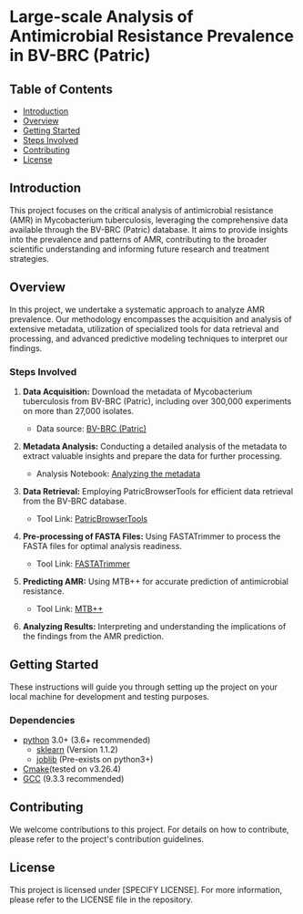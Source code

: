 # Large-scale Analysis of Antimicrobial Resistance Prevalence in BV-BRC (Patric)

## Table of Contents
- [Introduction](#introduction)
- [Overview](#overview)
- [Getting Started](#getting-started)
- [Steps Involved](#steps-involved)
- [Contributing](#contributing)
- [License](#license)

## Introduction
This project focuses on the critical analysis of antimicrobial resistance (AMR) in Mycobacterium tuberculosis, leveraging the comprehensive data available through the BV-BRC (Patric) database. It aims to provide insights into the prevalence and patterns of AMR, contributing to the broader scientific understanding and informing future research and treatment strategies.

## Overview
In this project, we undertake a systematic approach to analyze AMR prevalence. Our methodology encompasses the acquisition and analysis of extensive metadata, utilization of specialized tools for data retrieval and processing, and advanced predictive modeling techniques to interpret our findings.

### Steps Involved

1. **Data Acquisition:** Download the metadata of Mycobacterium tuberculosis from BV-BRC (Patric), including over 300,000 experiments on more than 27,000 isolates.
    - Data source: [BV-BRC (Patric)](https://www.bv-brc.org/)

2. **Metadata Analysis:** Conducting a detailed analysis of the metadata to extract valuable insights and prepare the data for further processing.
    - Analysis Notebook: [Analyzing the metadata](https://github.com/M-Serajian/Scientific_reports_MTB_plus_plus/blob/main/patric_metadata_analisys/patric_metadata_analysis.ipynb)

3. **Data Retrieval:** Employing PatricBrowserTools for efficient data retrieval from the BV-BRC database.
    - Tool Link: [PatricBrowserTools](https://github.com/M-Serajian/PatricBrowserTools)

4. **Pre-processing of FASTA Files:** Using FASTATrimmer to process the FASTA files for optimal analysis readiness.
    - Tool Link: [FASTATrimmer](https://github.com/M-Serajian/FASTATrimmer)

5. **Predicting AMR:** Using MTB++ for accurate prediction of antimicrobial resistance.
    - Tool Link: [MTB++](https://github.com/M-Serajian/MTB-plus-plus)

6. **Analyzing Results:** Interpreting and understanding the implications of the findings from the AMR prediction.


## Getting Started
These instructions will guide you through setting up the project on your local machine for development and testing purposes.

### Dependencies
* [python](https://www.python.org/) 3.0+ (3.6+ recommended)
    - [sklearn](https://scikit-learn.org/stable/whats_new/v1.1.html#version-1-1-2) (Version 1.1.2) 
    - [joblib](https://joblib.readthedocs.io/en/stable/) (Pre-exists on python3+)
* [Cmake](https://cmake.org/)(tested on v3.26.4)
* [GCC](https://gcc.gnu.org/) (9.3.3 recommended)


## Contributing
We welcome contributions to this project. For details on how to contribute, please refer to the project's contribution guidelines.

## License
This project is licensed under [SPECIFY LICENSE]. For more information, please refer to the LICENSE file in the repository.
